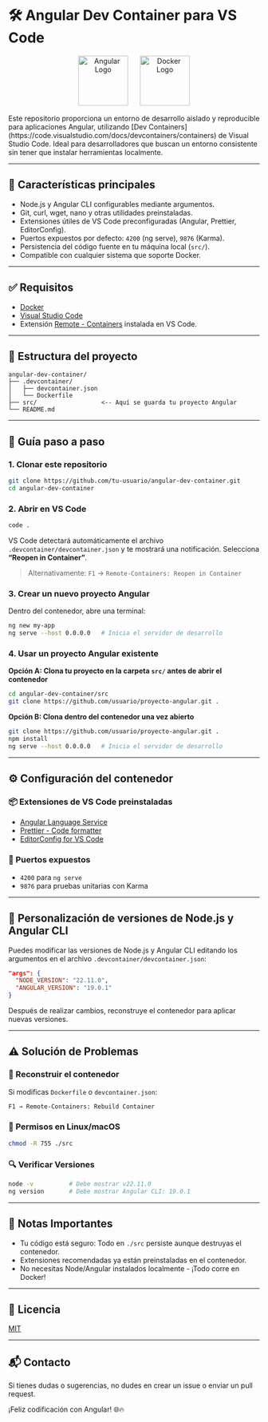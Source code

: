 # 🛠️ Angular Dev Container para VS Code

<p align="center">
  <img src="https://angular.io/assets/images/logos/angular/angular.svg" alt="Angular Logo" width="100" style="margin-right: 20px;"/>
  <img src="https://www.docker.com/wp-content/uploads/2022/03/Moby-logo.png" alt="Docker Logo" width="100"/>
</p>
Este repositorio proporciona un entorno de desarrollo aislado y reproducible para aplicaciones Angular, utilizando [Dev Containers](https://code.visualstudio.com/docs/devcontainers/containers) de Visual Studio Code. Ideal para desarrolladores que buscan un entorno consistente sin tener que instalar herramientas localmente.

---

## 🚀 Características principales

- Node.js y Angular CLI configurables mediante argumentos.
- Git, curl, wget, nano y otras utilidades preinstaladas.
- Extensiones útiles de VS Code preconfiguradas (Angular, Prettier, EditorConfig).
- Puertos expuestos por defecto: `4200` (ng serve), `9876` (Karma).
- Persistencia del código fuente en tu máquina local (`src/`).
- Compatible con cualquier sistema que soporte Docker.

---

## ✅ Requisitos

- [Docker](https://www.docker.com/products/docker-desktop)
- [Visual Studio Code](https://code.visualstudio.com/)
- Extensión [Remote - Containers](https://marketplace.visualstudio.com/items?itemName=ms-vscode-remote.remote-containers) instalada en VS Code.

---

## 📁 Estructura del proyecto

```plaintext
angular-dev-container/
├── .devcontainer/
│   ├── devcontainer.json
│   └── Dockerfile
├── src/                  <-- Aquí se guarda tu proyecto Angular
└── README.md
```

---

## 🧭 Guía paso a paso

### 1. Clonar este repositorio

```bash
git clone https://github.com/tu-usuario/angular-dev-container.git
cd angular-dev-container
```

### 2. Abrir en VS Code

```bash
code .
```

VS Code detectará automáticamente el archivo `.devcontainer/devcontainer.json` y te mostrará una notificación. Selecciona **“Reopen in Container”**.

> Alternativamente: `F1` → `Remote-Containers: Reopen in Container`

### 3. Crear un nuevo proyecto Angular

Dentro del contenedor, abre una terminal:

```bash
ng new my-app
ng serve --host 0.0.0.0   # Inicia el servidor de desarrollo
```

### 4. Usar un proyecto Angular existente

**Opción A: Clona tu proyecto en la carpeta `src/` antes de abrir el contenedor**

```bash
cd angular-dev-container/src
git clone https://github.com/usuario/proyecto-angular.git .
```

**Opción B: Clona dentro del contenedor una vez abierto**

```bash
git clone https://github.com/usuario/proyecto-angular.git .
npm install
ng serve --host 0.0.0.0   # Inicia el servidor de desarrollo
```

---

## ⚙️ Configuración del contenedor

### 📦 Extensiones de VS Code preinstaladas

- [Angular Language Service](https://marketplace.visualstudio.com/items?itemName=Angular.ng-template)
- [Prettier - Code formatter](https://marketplace.visualstudio.com/items?itemName=esbenp.prettier-vscode)
- [EditorConfig for VS Code](https://marketplace.visualstudio.com/items?itemName=EditorConfig.EditorConfig)

### 🔌 Puertos expuestos

- `4200` para `ng serve`
- `9876` para pruebas unitarias con Karma

---

## 🔧 Personalización de versiones de Node.js y Angular CLI

Puedes modificar las versiones de Node.js y Angular CLI editando los argumentos en el archivo `.devcontainer/devcontainer.json`:

```json
"args": {
  "NODE_VERSION": "22.11.0",
  "ANGULAR_VERSION": "19.0.1"
}
```

Después de realizar cambios, reconstruye el contenedor para aplicar nuevas versiones.

---

## ⚠️ Solución de Problemas

### 🔄 Reconstruir el contenedor

Si modificas `Dockerfile` o `devcontainer.json`:

```bash
F1 → Remote-Containers: Rebuild Container
```

### 🛑 Permisos en Linux/macOS

```bash
chmod -R 755 ./src
```

### 🔍 Verificar Versiones

```bash
node -v          # Debe mostrar v22.11.0
ng version       # Debe mostrar Angular CLI: 19.0.1
```

---

## 📌 Notas Importantes

- Tu código está seguro: Todo en `./src` persiste aunque destruyas el contenedor.
- Extensiones recomendadas ya están preinstaladas en el contenedor.
- No necesitas Node/Angular instalados localmente - ¡Todo corre en Docker!

---

## 📄 Licencia

[MIT](LICENSE)

---

## 📬 Contacto

Si tienes dudas o sugerencias, no dudes en crear un issue o enviar un pull request.

¡Feliz codificación con Angular! 🌐🔥